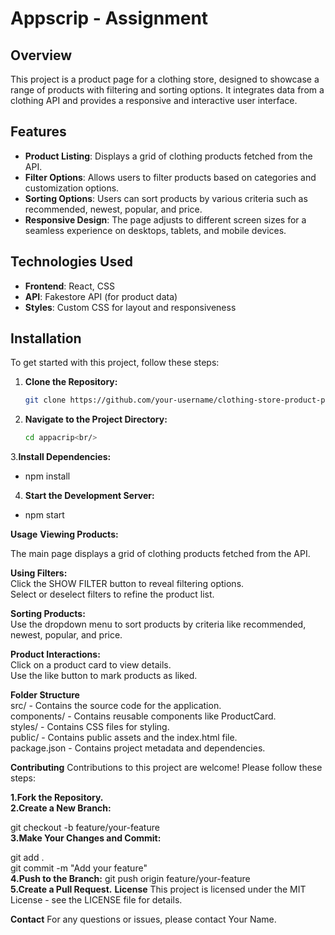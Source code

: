 # Appscrip - Assignment 

## Overview

This project is a product page for a clothing store, designed to showcase a range of products with filtering and sorting options. It integrates data from a clothing API and provides a responsive and interactive user interface.

## Features

- **Product Listing**: Displays a grid of clothing products fetched from the API.
- **Filter Options**: Allows users to filter products based on categories and customization options.
- **Sorting Options**: Users can sort products by various criteria such as recommended, newest, popular, and price.
- **Responsive Design**: The page adjusts to different screen sizes for a seamless experience on desktops, tablets, and mobile devices.

## Technologies Used

- **Frontend**: React, CSS
- **API**: Fakestore API (for product data)
- **Styles**: Custom CSS for layout and responsiveness

## Installation

To get started with this project, follow these steps:

1. **Clone the Repository:**
   ```bash
   git clone https://github.com/your-username/clothing-store-product-page.git
2. **Navigate to the Project Directory:**
   ```bash
   cd appacrip<br/>
3.**Install Dependencies:**
- npm install 
4. **Start the Development Server:**
- npm start

**Usage**
**Viewing Products:</br>**

The main page displays a grid of clothing products fetched from the API.</br>

**Using Filters:</br>**
Click the SHOW FILTER button to reveal filtering options.</br>
Select or deselect filters to refine the product list.</br>

**Sorting Products:</br>**
Use the dropdown menu to sort products by criteria like recommended, newest, popular, and price.</br>

**Product Interactions:</br>**
Click on a product card to view details.</br>
Use the like button to mark products as liked.</br>

**Folder Structure</br>**
src/ - Contains the source code for the application.</br>
components/ - Contains reusable components like ProductCard.</br>
styles/ - Contains CSS files for styling.</br>
public/ - Contains public assets and the index.html file.</br>
package.json - Contains project metadata and dependencies.</br>

**Contributing**
Contributions to this project are welcome! Please follow these steps:</br>

**1.Fork the Repository.</br>**
**2.Create a New Branch:**

git checkout -b feature/your-feature</br>
**3.Make Your Changes and Commit:**

git add .</br>
git commit -m "Add your feature"</br>
**4.Push to the Branch:**
git push origin feature/your-feature</br>
**5.Create a Pull Request.**
**License**
This project is licensed under the MIT License - see the LICENSE file for details.

**Contact**
For any questions or issues, please contact Your Name.
